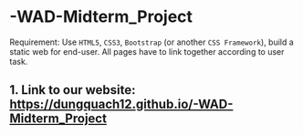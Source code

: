 # -WAD-Midterm_Project

Requirement: Use `HTML5`, `CSS3`, `Bootstrap` (or another `CSS Framework`), build a static web for end-user. 
All pages have to link together according to user task.

## 1. Link to our website: https://dungquach12.github.io/-WAD-Midterm_Project
